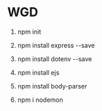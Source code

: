 # WGD

1. npm init

2. npm install express --save

3. npm install dotenv --save

4. npm install ejs

5. npm install body-parser

6. npm i nodemon

